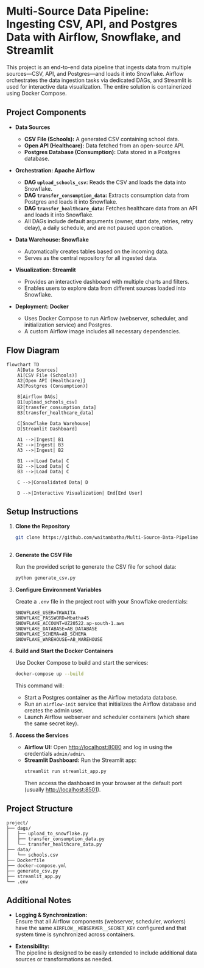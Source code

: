 # Multi-Source Data Pipeline: Ingesting CSV, API, and Postgres Data with Airflow, Snowflake, and Streamlit

This project is an end-to-end data pipeline that ingests data from multiple sources—CSV, API, and Postgres—and loads it into Snowflake. Airflow orchestrates the data ingestion tasks via dedicated DAGs, and Streamlit is used for interactive data visualization. The entire solution is containerized using Docker Compose.

## Project Components

- **Data Sources**
  - **CSV File (Schools):** A generated CSV containing school data.
  - **Open API (Healthcare):** Data fetched from an open-source API.
  - **Postgres Database (Consumption):** Data stored in a Postgres database.

- **Orchestration: Apache Airflow**
  - **DAG `upload_schools_csv`:** Reads the CSV and loads the data into Snowflake.
  - **DAG `transfer_consumption_data`:** Extracts consumption data from Postgres and loads it into Snowflake.
  - **DAG `transfer_healthcare_data`:** Fetches healthcare data from an API and loads it into Snowflake.
  - All DAGs include default arguments (owner, start date, retries, retry delay), a daily schedule, and are not paused upon creation.

- **Data Warehouse: Snowflake**
  - Automatically creates tables based on the incoming data.
  - Serves as the central repository for all ingested data.

- **Visualization: Streamlit**
  - Provides an interactive dashboard with multiple charts and filters.
  - Enables users to explore data from different sources loaded into Snowflake.

- **Deployment: Docker**
  - Uses Docker Compose to run Airflow (webserver, scheduler, and initialization service) and Postgres.
  - A custom Airflow image includes all necessary dependencies.

## Flow Diagram

```mermaid
flowchart TD
    A[Data Sources]
    A1[CSV File (Schools)]
    A2[Open API (Healthcare)]
    A3[Postgres (Consumption)]
    
    B[Airflow DAGs]
    B1[upload_schools_csv]
    B2[transfer_consumption_data]
    B3[transfer_healthcare_data]
    
    C[Snowflake Data Warehouse]
    D[Streamlit Dashboard]

    A1 -->|Ingest| B1
    A2 -->|Ingest| B3
    A3 -->|Ingest| B2
    
    B1 -->|Load Data| C
    B2 -->|Load Data| C
    B3 -->|Load Data| C
    
    C -->|Consolidated Data| D

    D -->|Interactive Visualization| End[End User]
```

## Setup Instructions

1. **Clone the Repository**

   ```bash
   git clone https://github.com/waitambatha/Multi-Source-Data-Pipeline-Ingesting-CSV-API---Postgres-Data-with-Airflow-Snowflake---Streamlit.git
 
   ```

2. **Generate the CSV File**

   Run the provided script to generate the CSV file for school data:

   ```bash
   python generate_csv.py
   ```

3. **Configure Environment Variables**

   Create a `.env` file in the project root with your Snowflake credentials:

   ```dotenv
   SNOWFLAKE_USER=TKWAITA
   SNOWFLAKE_PASSWORD=Mbatha45
   SNOWFLAKE_ACCOUNT=UZ20522.ap-south-1.aws
   SNOWFLAKE_DATABASE=AB_DATABASE
   SNOWFLAKE_SCHEMA=AB_SCHEMA
   SNOWFLAKE_WAREHOUSE=AB_WAREHOUSE
   ```

4. **Build and Start the Docker Containers**

   Use Docker Compose to build and start the services:

   ```bash
   docker-compose up --build
   ```

   This command will:
   - Start a Postgres container as the Airflow metadata database.
   - Run an `airflow-init` service that initializes the Airflow database and creates the admin user.
   - Launch Airflow webserver and scheduler containers (which share the same secret key).
   
5. **Access the Services**

   - **Airflow UI:** Open [http://localhost:8080](http://localhost:8080) and log in using the credentials `admin/admin`.
   - **Streamlit Dashboard:** Run the Streamlit app:
     ```bash
     streamlit run streamlit_app.py
     ```
     Then access the dashboard in your browser at the default port (usually [http://localhost:8501](http://localhost:8501)).

## Project Structure

```
project/
├── dags/
│   ├── upload_to_snowflake.py
│   ├── transfer_consumption_data.py
│   └── transfer_healthcare_data.py
├── data/
│   └── schools.csv
├── Dockerfile
├── docker-compose.yml
├── generate_csv.py
├── streamlit_app.py
└── .env
```

## Additional Notes

- **Logging & Synchronization:**  
  Ensure that all Airflow components (webserver, scheduler, workers) have the same `AIRFLOW__WEBSERVER__SECRET_KEY` configured and that system time is synchronized across containers.
  
- **Extensibility:**  
  The pipeline is designed to be easily extended to include additional data sources or transformations as needed.

